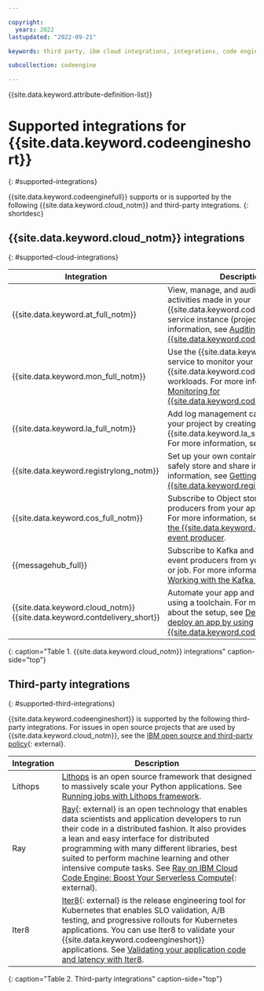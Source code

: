 ```yaml
---

copyright:
  years: 2022
lastupdated: "2022-09-21"

keywords: third party, ibm cloud integrations, integrations, code engine, third-party

subcollection: codeengine

---
```


{{site.data.keyword.attribute-definition-list}}

# Supported integrations for {{site.data.keyword.codeengineshort}}
{: #supported-integrations}

{{site.data.keyword.codeenginefull}} supports or is supported by the following {{site.data.keyword.cloud_notm}} and third-party integrations.
{: shortdesc}

## {{site.data.keyword.cloud_notm}} integrations
{: #supported-cloud-integrations}

| Integration | Description | 
|-----------|------------------|
| {{site.data.keyword.at_full_notm}} | View, manage, and audit user-initiated activities made in your {{site.data.keyword.codeengineshort}} service instance (project). For more information, see [Auditing events for {{site.data.keyword.codeengineshort}}](/docs/codeengine?topic=codeengine-at_events). |
| {{site.data.keyword.mon_full_notm}} | Use the {{site.data.keyword.mon_full}} service to monitor your {{site.data.keyword.codeengineshort}} workloads. For more information, see [Monitoring for {{site.data.keyword.codeengineshort}}](/docs/codeengine?topic=codeengine-monitor). |
| {{site.data.keyword.la_full_notm}} | Add log management capabilities to your project by creating a {{site.data.keyword.la_short}} instance. For more information, see [Viewing logs](/docs/codeengine?topic=codeengine-view-logs). |
| {{site.data.keyword.registrylong_notm}} | Set up your own container registry to safely store and share images. For more information, see [Getting started with {{site.data.keyword.registrylong_notm}}](/docs/Registry?topic=Registry-getting-started). |
| {{site.data.keyword.cos_full_notm}} | Subscribe to Object storage event producers from your application or job. For more information, see [Working with the {{site.data.keyword.cos_full_notm}} event producer](/docs/codeengine?topic=codeengine-eventing-cosevent-producer). |
| {{messagehub_full}} | Subscribe to Kafka and {{messagehub}} event producers from your application or job. For more information, see [Working with the Kafka event producer](/docs/codeengine?topic=codeengine-working-kafkaevent-producer). |
|{{site.data.keyword.cloud_notm}} {{site.data.keyword.contdelivery_short}} | Automate your app and job builds by using a toolchain. For more information about the setup, see [Develop and deploy an app by using {{site.data.keyword.codeengineshort}}](/docs/ContinuousDelivery?topic=ContinuousDelivery-tutorial-cd-code-engine). |
{: caption="Table 1. {{site.data.keyword.cloud_notm}} integrations" caption-side="top"}

## Third-party integrations
{: #supported-third-integrations}

{{site.data.keyword.codeengineshort}} is supported by the following third-party integrations. For issues in open source projects that are used by {{site.data.keyword.cloud_notm}}, see the [IBM open source and third-party policy](https://www.ibm.com/support/pages/node/737271){: external}.

| Integration | Description | 
|-----------|------------------|
| Lithops | [Lithops](https://lithops-cloud.github.io/) is an open source framework that designed to massively scale your Python applications. See [Running jobs with Lithops framework](/docs/codeengine?topic=codeengine-lithops). | 
| Ray | [Ray](https://www.ray.io/){: external} is an open technology that enables data scientists and application developers to run their code in a distributed fashion. It also provides a lean and easy interface for distributed programming with many different libraries, best suited to perform machine learning and other intensive compute tasks. See [Ray on IBM Cloud Code Engine: Boost Your Serverless Compute](https://www.ibm.com/cloud/blog/ray-on-ibm-cloud-code-engine){: external}. |
| Iter8 | [Iter8](https://iter8.tools){: external} is the release engineering tool for Kubernetes that enables SLO validation, A/B testing, and progressive rollouts for Kubernetes applications. You can use Iter8 to validate your {{site.data.keyword.codeengineshort}} applications. See [Validating your application code and latency with Iter8](/docs/codeengine?topic=codeengine-slovalidationtut). |
{: caption="Table 2. Third-party integrations" caption-side="top"}


